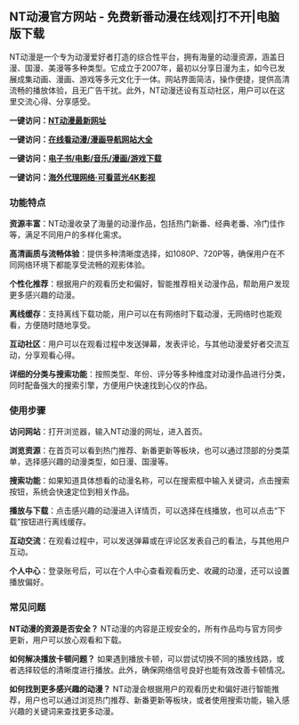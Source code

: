 <h2>NT动漫官方网站 - 免费新番动漫在线观|打不开|电脑版下载</h2>
<p>NT动漫是一个专为动漫爱好者打造的综合性平台，拥有海量的动漫资源，涵盖日漫、国漫、美漫等多种类型。它成立于2007年，最初以分享日漫为主，如今已发展成集动画、漫画、游戏等多元文化于一体。网站界面简洁，操作便捷，提供高清流畅的播放体验，且无广告干扰。此外，NT动漫还设有互动社区，用户可以在这里交流心得、分享感受。</p>
<p><strong>一键访问：</strong><a href="https://ntdongman.2rdh.com/" target="_blank"><strong>NT动漫最新网址</strong></a></p>
<p><strong>一键访问：</strong><a href="https://www.rymdh.com/favorites/dongmanerciyuan"  target="_blank"><strong>在线看动漫/漫画导航网站大全</strong></a></p>
<p><strong>一键访问：</strong><a href="https://wangpanziyuan.pages.dev/"  target="_blank"><strong>电子书/电影/音乐/漫画/游戏下载</strong></a></p>
<p><strong>一键访问：</strong><a href="http://ip.harmonylink.net/share/e82025" target="_blank"><strong>海外代理网络·可看蓝光4K影视</strong></a></p>
<h3><strong>功能特点</strong></h3>
<p><strong>资源丰富</strong>：NT动漫收录了海量的动漫作品，包括热门新番、经典老番、冷门佳作等，满足不同用户的多样化需求。</p>
<p><strong>高清画质与流畅体验</strong>：提供多种清晰度选择，如1080P、720P等，确保用户在不同网络环境下都能享受流畅的观影体验。</p>
<p><strong>个性化推荐</strong>：根据用户的观看历史和偏好，智能推荐相关动漫作品，帮助用户发现更多感兴趣的动漫。</p>
<p><strong>离线缓存</strong>：支持离线下载功能，用户可以在有网络时下载动漫，无网络时也能观看，方便随时随地享受。</p>
<p><strong>互动社区</strong>：用户可以在观看过程中发送弹幕，发表评论，与其他动漫爱好者交流互动，分享观看心得。</p>
<p><strong>详细的分类与搜索功能</strong>：按照类型、年份、评分等多种维度对动漫作品进行分类，同时配备强大的搜索引擎，方便用户快速找到心仪的作品。</p>
<h3><strong>使用步骤</strong></h3>
<p><strong>访问网站</strong>：打开浏览器，输入NT动漫的网址，进入首页。</p>
<p><strong>浏览资源</strong>：在首页可以看到热门推荐、新番更新等板块，也可以通过顶部的分类菜单，选择感兴趣的动漫类型，如日漫、国漫等。</p>
<p><strong>搜索功能</strong>：如果知道具体想看的动漫名称，可以在搜索框中输入关键词，点击搜索按钮，系统会快速定位到相关作品。</p>
<p><strong>播放与下载</strong>：点击感兴趣的动漫进入详情页，可以选择在线播放，也可以点击“下载”按钮进行离线缓存。</p>
<p><strong>互动交流</strong>：在观看过程中，可以发送弹幕或在评论区发表自己的看法，与其他用户互动。</p>
<p><strong>个人中心</strong>：登录账号后，可以在个人中心查看观看历史、收藏的动漫，还可以设置播放偏好。</p>
<h3><strong>常见问题</strong></h3>
<p><strong>NT动漫的资源是否安全？</strong> NT动漫的内容是正规安全的，所有作品均与官方同步更新，用户可以放心观看和下载。</p>
<p><strong>如何解决播放卡顿问题？</strong> 如果遇到播放卡顿，可以尝试切换不同的播放线路，或者选择较低的清晰度进行播放。此外，确保网络信号良好也能有效改善卡顿情况。</p>
<p><strong>如何找到更多感兴趣的动漫？</strong> NT动漫会根据用户的观看历史和偏好进行智能推荐，用户也可以通过浏览热门推荐、新番更新等板块，或者使用搜索功能，输入感兴趣的关键词来查找更多动漫。</p>
